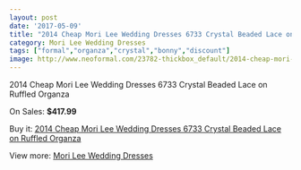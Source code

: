```yaml
---
layout: post
date: '2017-05-09'
title: "2014 Cheap Mori Lee Wedding Dresses 6733 Crystal Beaded Lace on Ruffled Organza"
category: Mori Lee Wedding Dresses
tags: ["formal","organza","crystal","bonny","discount"]
image: http://www.neoformal.com/23782-thickbox_default/2014-cheap-mori-lee-wedding-dresses-6733-crystal-beaded-lace-on-ruffled-organza.jpg
---
```

2014 Cheap Mori Lee Wedding Dresses 6733 Crystal Beaded Lace on Ruffled Organza

On Sales: **$417.99**
<a href="https://www.neoformal.com/en/mori-lee-wedding-dresses-2014/7978-2014-cheap-mori-lee-wedding-dresses-6733-crystal-beaded-lace-on-ruffled-organza.html"><amp-img layout="responsive" width="600" height="600" src="//www.neoformal.com/23782-thickbox_default/2014-cheap-mori-lee-wedding-dresses-6733-crystal-beaded-lace-on-ruffled-organza.jpg" alt="2014 Cheap Mori Lee Wedding Dresses 6733 Crystal Beaded Lace on Ruffled Organza 0" /></a>
<a href="https://www.neoformal.com/en/mori-lee-wedding-dresses-2014/7978-2014-cheap-mori-lee-wedding-dresses-6733-crystal-beaded-lace-on-ruffled-organza.html"><amp-img layout="responsive" width="600" height="600" src="//www.neoformal.com/23784-thickbox_default/2014-cheap-mori-lee-wedding-dresses-6733-crystal-beaded-lace-on-ruffled-organza.jpg" alt="2014 Cheap Mori Lee Wedding Dresses 6733 Crystal Beaded Lace on Ruffled Organza 1" /></a>
<a href="https://www.neoformal.com/en/mori-lee-wedding-dresses-2014/7978-2014-cheap-mori-lee-wedding-dresses-6733-crystal-beaded-lace-on-ruffled-organza.html"><amp-img layout="responsive" width="600" height="600" src="//www.neoformal.com/23783-thickbox_default/2014-cheap-mori-lee-wedding-dresses-6733-crystal-beaded-lace-on-ruffled-organza.jpg" alt="2014 Cheap Mori Lee Wedding Dresses 6733 Crystal Beaded Lace on Ruffled Organza 2" /></a>

Buy it: [2014 Cheap Mori Lee Wedding Dresses 6733 Crystal Beaded Lace on Ruffled Organza](https://www.neoformal.com/en/mori-lee-wedding-dresses-2014/7978-2014-cheap-mori-lee-wedding-dresses-6733-crystal-beaded-lace-on-ruffled-organza.html "2014 Cheap Mori Lee Wedding Dresses 6733 Crystal Beaded Lace on Ruffled Organza")

View more: [Mori Lee Wedding Dresses](https://www.neoformal.com/en/67-mori-lee-wedding-dresses-2014 "Mori Lee Wedding Dresses")